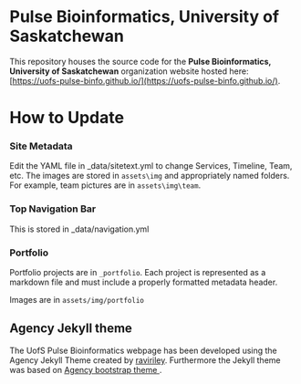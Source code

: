 # Pulse Bioinformatics, University of Saskatchewan

This repository houses the source code for the **Pulse Bioinformatics, University of Saskatchewan** organization website hosted here: [https://uofs-pulse-binfo.github.io/](https://uofs-pulse-binfo.github.io/).

# How to Update

### Site Metadata

Edit the YAML file in _data/sitetext.yml to change Services, Timeline, Team, etc. The images are stored in `assets\img` and appropriately named folders. For example, team pictures are in `assets\img\team`.

### Top Navigation Bar

This is stored in _data/navigation.yml

### Portfolio

Portfolio projects are in `_portfolio`. Each project is represented as a markdown file and must include a properly formatted metadata header.

Images are in `assets/img/portfolio`

## Agency Jekyll theme

The UofS Pulse Bioinformatics webpage has been developed using the Agency Jekyll Theme created by [raviriley](https://github.com/raviriley/agency-jekyll-theme). Furthermore the Jekyll theme was based on [Agency bootstrap theme ](https://startbootstrap.com/template-overviews/agency/).
